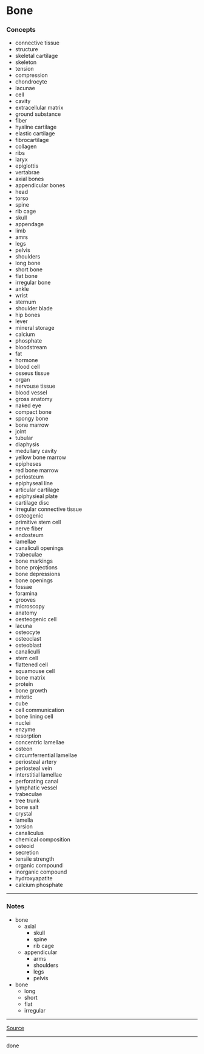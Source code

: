 # Bone

### Concepts

- connective tissue
- structure
- skeletal cartilage
- skeleton
- tension
- compression
- chondrocyte
- lacunae
- cell
- cavity
- extracellular matrix
- ground substance
- fiber
- hyaline cartilage
- elastic cartilage
- fibrocartilage
- collagen
- ribs
- laryx
- epiglottis
- vertabrae
- axial bones
- appendicular bones
- head
- torso
- spine
- rib cage
- skull
- appendage
- limb
- amrs
- legs
- pelvis
- shoulders
- long bone
- short bone
- flat bone
- irregular bone
- ankle
- wrist
- sternum
- shoulder blade
- hip bones
- lever
- mineral storage
- calcium
- phosphate
- bloodstream
- fat
- hormone
- blood cell
- osseus tissue
- organ
- nervouse tissue
- blood vessel
- gross anatomy
- naked eye
- compact bone
- spongy bone
- bone marrow
- joint
- tubular
- diaphysis
- medullary cavity
- yellow bone marrow
- epipheses
- red bone marrow
- periosteum
- epiphyseal line
- articular cartilage
- epiphysieal plate
- cartilage disc
- irregular connective tissue
- osteogenic
- primitive stem cell
- nerve fiber
- endosteum
- lamellae
- canaliculi openings
- trabeculae
- bone markings
- bone projections
- bone depressions
- bone openings
- fossae
- foramina
- grooves
- microscopy
- anatomy
- oesteogenic cell
- lacuna
- osteocyte
- osteoclast
- osteoblast
- canaliculli
- stem cell
- flattened cell
- squamouse cell
- bone matrix
- protein
- bone growth
- mitotic
- cube
- cell communication
- bone lining cell
- nuclei
- enzyme
- resorption
- concentric lamellae
- osteon
- circumferrential lamellae
- periosteal artery
- periosteal vein
- interstitial lamellae
- perforating canal
- lymphatic vessel
- trabeculae
- tree trunk
- bone salt
- crystal
- lamella
- torsion
- canaliculus
- chemical composition
- osteoid
- secretion
- tensile strength
- organic compound
- inorganic compound
- hydroxyapatite
- calcium phosphate

---

### Notes

- bone
    - axial
        - skull
        - spine
        - rib cage
    - appendicular
        - arms
        - shoulders
        - legs
        - pelvis
- bone
    - long
    - short
    - flat
    - irregular

---

[Source](https://youtu.be/2vESqp8mL5I)

---

done
